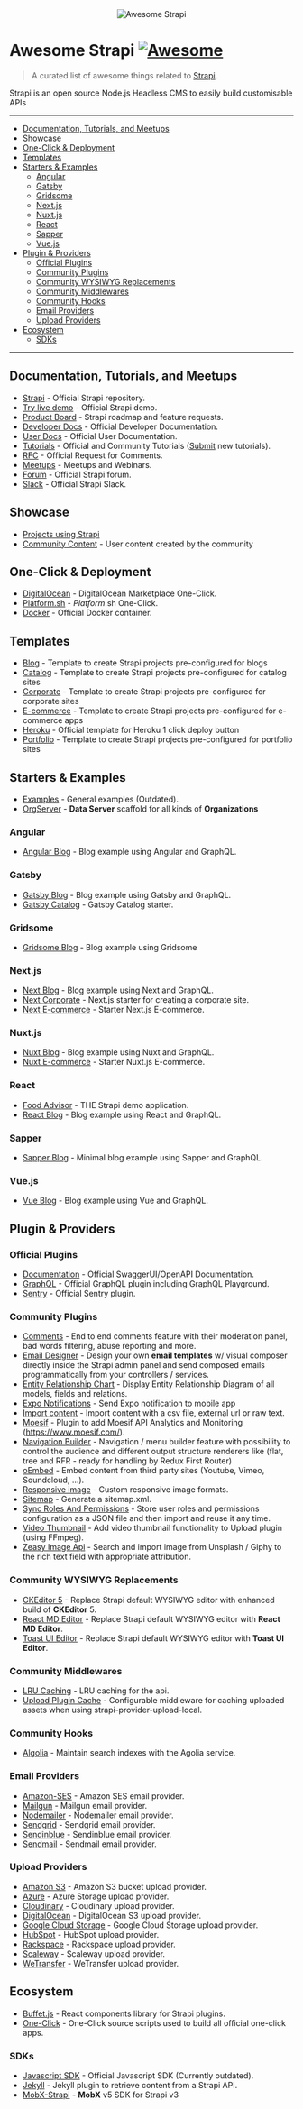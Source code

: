 <div align="center">
  <div>
    <img src="media/awesome-strapi-logo.png" alt="Awesome Strapi">
  </div>
</div>

# Awesome Strapi [![Awesome](https://cdn.rawgit.com/sindresorhus/awesome/d7305f38d29fed78fa85652e3a63e154dd8e8829/media/badge.svg)](https://github.com/sindresorhus/awesome)

> A curated list of awesome things related to [Strapi](https://github.com/strapi/strapi).

Strapi is an open source Node.js Headless CMS to easily build customisable APIs

---

<!-- vscode-markdown-toc -->

- [Documentation, Tutorials, and Meetups](#DocumentationTutorialsandMeetups)
- [Showcase](#Showcase)
- [One-Click & Deployment](#One-ClickDeployment)
- [ Templates](#Templates)
- [Starters & Examples](#StartersExamples)
  - [Angular](#Angular)
  - [Gatsby](#Gatsby)
  - [Gridsome](#Gridsome)
  - [Next.js](#Next.js)
  - [Nuxt.js](#Nuxt.js)
  - [React](#React)
  - [Sapper](#Sapper)
  - [Vue.js](#Vue.js)
- [Plugin & Providers](#PluginProviders)
  - [Official Plugins](#OfficialPlugins)
  - [Community Plugins](#CommunityPlugins)
  - [Community WYSIWYG Replacements](#CommunityWYSIWYGReplacements)
  - [Community Middlewares](#CommunityMiddlewares)
  - [Community Hooks](#CommunityHooks)
  - [Email Providers](#EmailProviders)
  - [Upload Providers](#UploadProviders)
- [Ecosystem](#Ecosystem)
  - [SDKs](#SDKs)

<!-- vscode-markdown-toc-config
	numbering=false
	autoSave=true
	/vscode-markdown-toc-config -->
<!-- /vscode-markdown-toc -->

---

## <a name='DocumentationTutorialsandMeetups'></a>Documentation, Tutorials, and Meetups

- [Strapi](https://github.com/strapi/strapi) - Official Strapi repository.
- [Try live demo](https://strapi.io/demo) - Official Strapi demo.
- [Product Board](https://portal.productboard.com/strapi/) - Strapi roadmap and feature requests.
- [Developer Docs](https://strapi.io/documentation/developer-docs/latest/getting-started/introduction.html) - Official Developer Documentation.
- [User Docs](https://strapi.io/documentation/user-docs/latest/getting-started/introduction.html) - Official User Documentation.
- [Tutorials](https://strapi.io/tutorials) - Official and Community Tutorials ([Submit](https://github.com/strapi/strapi-tutorials) new tutorials).
- [RFC](https://github.com/strapi/rfcs) - Official Request for Comments.
- [Meetups](https://github.com/strapi/strapi-meetups) - Meetups and Webinars.
- [Forum](https://forum.strapi.io) - Official Strapi forum.
- [Slack](http://slack.strapi.io/) - Official Strapi Slack.

## <a name='Showcase'></a>Showcase

- [Projects using Strapi](https://strapi.io/showcase)
- [Community Content](https://github.com/strapi/community-content) - User content created by the community

## <a name='One-ClickDeployment'></a>One-Click & Deployment

- [DigitalOcean](https://marketplace.digitalocean.com/apps/strapi) - DigitalOcean Marketplace One-Click.
- [Platform.sh](https://console.platform.sh/projects/create-project?template=https://raw.githubusercontent.com/platformsh/template-builder/master/templates/strapi/.platform.template.yaml&utm_content=strapi&utm_source=github&utm_medium=button&utm_campaign=deploy_on_platform) - _Platform_.sh One-Click.
- [Docker](https://github.com/strapi/strapi-docker) - Official Docker container.

## <a name='Templates'></a> Templates

- [Blog](https://github.com/strapi/strapi-template-blog) - Template to create Strapi projects pre-configured for blogs
- [Catalog](https://github.com/strapi/strapi-template-catalog) - Template to create Strapi projects pre-configured for catalog sites
- [Corporate](https://github.com/strapi/strapi-template-corporate) - Template to create Strapi projects pre-configured for corporate sites
- [E-commerce](https://github.com/strapi/strapi-template-ecommerce) - Template to create Strapi projects pre-configured for e-commerce apps
- [Heroku](https://github.com/strapi/strapi-heroku-template) - Official template for Heroku 1 click deploy button
- [Portfolio](https://github.com/strapi/strapi-template-portfolio) - Template to create Strapi projects pre-configured for portfolio sites

## <a name='StartersExamples'></a>Starters & Examples

- [Examples](https://github.com/strapi/strapi-examples) - General examples (Outdated).
- [OrgServer](https://github.com/kaiyuanshe/OrgServer) - **Data Server** scaffold for all kinds of **Organizations**

### <a name='Angular'></a>Angular

- [Angular Blog](https://github.com/strapi/strapi-starter-angular-blog) - Blog example using Angular and GraphQL.

### <a name='Gatsby'></a>Gatsby

- [Gatsby Blog](https://github.com/strapi/strapi-starter-gatsby-blog) - Blog example using Gatsby and GraphQL.
- [Gatsby Catalog](https://github.com/strapi/strapi-starter-gatsby-catalog) - Gatsby Catalog starter.

### <a name='Gridsome'></a>Gridsome

- [Gridsome Blog](https://github.com/strapi/strapi-starter-gridsome-blog) - Blog example using Gridsome

### <a name='Next.js'></a>Next.js

- [Next Blog](https://github.com/strapi/strapi-starter-next-blog) - Blog example using Next and GraphQL.
- [Next Corporate](https://github.com/strapi/strapi-starter-next-corporate) - Next.js starter for creating a corporate site.
- [Next E-commerce](https://github.com/strapi/strapi-starter-next-ecommerce) - Starter Next.js E-commerce.

### <a name='Nuxt.js'></a>Nuxt.js

- [Nuxt Blog](https://github.com/strapi/strapi-starter-nuxt-blog) - Blog example using Nuxt and GraphQL.
- [Nuxt E-commerce](https://github.com/strapi/strapi-starter-nuxt-e-commerce) - Starter Nuxt.js E-commerce.

### <a name='React'></a>React

- [Food Advisor](https://github.com/strapi/foodadvisor) - THE Strapi demo application.
- [React Blog](https://github.com/strapi/strapi-starter-react-blog) - Blog example using React and GraphQL.

### <a name='Sapper'></a>Sapper

- [Sapper Blog](https://github.com/malgamves/strapi-starter-minimal-sapper-blog) - Minimal blog example using Sapper and GraphQL.

### <a name='Vue.js'></a>Vue.js

- [Vue Blog](https://github.com/strapi/strapi-starter-vue-blog) - Blog example using Vue and GraphQL.

## <a name='PluginProviders'></a>Plugin & Providers

### <a name='OfficialPlugins'></a>Official Plugins

- [Documentation](https://github.com/strapi/strapi/tree/master/packages/strapi-plugin-documentation) - Official SwaggerUI/OpenAPI Documentation.
- [GraphQL](https://github.com/strapi/strapi/tree/master/packages/strapi-plugin-graphql) - Official GraphQL plugin including GraphQL Playground.
- [Sentry](https://github.com/strapi/strapi/tree/master/packages/strapi-plugin-sentry) - Official Sentry plugin.

### <a name='CommunityPlugins'></a>Community Plugins

- [Comments](https://github.com/VirtusLab/strapi-plugin-comments) - End to end comments feature with their moderation panel, bad words filtering, abuse reporting and more.
- [Email Designer](https://github.com/alexzaganelli/strapi-plugin-email-designer) - Design your own **email templates** w/ visual composer directly inside the Strapi admin panel and send composed emails programmatically from your controllers / services.
- [Entity Relationship Chart](https://github.com/node-vision/strapi-plugin-entity-relationship-chart) - Display Entity Relationship Diagram of all models, fields and relations.
- [Expo Notifications](https://github.com/Lith/strapi-plugin-notification-expo) - Send Expo notification to mobile app
- [Import content](https://github.com/pouyamiralayi/strapi-import-content-plugin-tutorial) - Import content with a csv file, external url or raw text.
- [Moesif](https://github.com/bglidwell/strapi-plugin-moesif) - Plugin to add Moesif API Analytics and Monitoring (https://www.moesif.com/).
- [Navigation Builder](https://github.com/VirtusLab/strapi-plugin-navigation) - Navigation / menu builder feature with possibility to control the audience and different output structure renderers like (flat, tree and RFR - ready for handling by Redux First Router)
- [oEmbed](https://github.com/nicolashmln/strapi-plugin-oembed) - Embed content from third party sites (Youtube, Vimeo, Soundcloud, ...).
- [Responsive image](https://github.com/nicolashmln/strapi-plugin-responsive-image) - Custom responsive image formats.
- [Sitemap](https://github.com/boazpoolman/strapi-plugin-sitemap) - Generate a sitemap.xml.
- [Sync Roles And Permissions](https://github.com/alan2207/strapi-plugin-sync-roles-permissions) - Store user roles and permissions configuration as a JSON file and then import and reuse it any time.
- [Video Thumbnail](https://github.com/darron1217/strapi-plugin-video-thumbnail) - Add video thumbnail functionality to Upload plugin (using FFmpeg).
- [Zeasy Image Api](https://github.com/kwinyyyc/strapi-plugin-zeasy-image-api) - Search and import image from Unsplash / Giphy to the rich text field with appropriate attribution.

### <a name='CommunityWYSIWYGReplacements'></a>Community WYSIWYG Replacements

- [CKEditor 5](https://github.com/Roslovets-Inc/strapi-plugin-ckeditor5) - Replace Strapi default WYSIWYG editor with enhanced build of **CKEditor** 5.
- [React MD Editor](https://github.com/kwinyyyc/strapi-plugin-wysiwsg-react-md-editor) - Replace Strapi default WYSIWYG editor with **React MD Editor**.
- [Toast UI Editor](https://github.com/fagbokforlaget/strapi-plugin-wysiwyg-toastui) - Replace Strapi default WYSIWYG editor with **Toast UI Editor**.

### <a name='CommunityMiddlewares'></a>Community Middlewares

- [LRU Caching](https://github.com/patrixr/strapi-middleware-cache) - LRU caching for the api.
- [Upload Plugin Cache](https://github.com/alexkainzinger/strapi-middleware-upload-plugin-cache) - Configurable middleware for caching uploaded assets when using strapi-provider-upload-local.

### <a name='CommunityHooks'></a>Community Hooks

- [Algolia](https://github.com/MattieBelt/strapi-hook-algolia) - Maintain search indexes with the Agolia service.

### <a name='EmailProviders'></a>Email Providers

- [Amazon-SES](https://github.com/strapi/strapi/tree/master/packages/strapi-provider-email-amazon-ses) - Amazon SES email provider.
- [Mailgun](https://github.com/strapi/strapi/tree/master/packages/strapi-provider-email-mailgun) - Mailgun email provider.
- [Nodemailer](https://github.com/strapi/strapi/tree/master/packages/strapi-provider-email-nodemailer) - Nodemailer email provider.
- [Sendgrid](https://github.com/strapi/strapi/tree/master/packages/strapi-provider-email-sendgrid) - Sendgrid email provider.
- [Sendinblue](https://github.com/eddybordi/strapi-provider-email-sendinblue) - Sendinblue email provider.
- [Sendmail](https://github.com/strapi/strapi/tree/master/packages/strapi-provider-email-sendmail) - Sendmail email provider.

### <a name='UploadProviders'></a>Upload Providers

- [Amazon S3](https://github.com/strapi/strapi/tree/master/packages/strapi-provider-upload-aws-s3) - Amazon S3 bucket upload provider.
- [Azure](https://github.com/jakeFeldman/strapi-provider-upload-azure-storage) - Azure Storage upload provider.
- [Cloudinary](https://github.com/strapi/strapi/tree/master/packages/strapi-provider-upload-cloudinary) - Cloudinary upload provider.
- [DigitalOcean](https://github.com/shorwood/strapi-provider-upload-do) - DigitalOcean S3 upload provider.
- [Google Cloud Storage](https://github.com/Lith/strapi-provider-upload-google-cloud-storage) - Google Cloud Storage upload provider.
- [HubSpot](https://github.com/gkemp94/strapi-provider-upload-hubspot) - HubSpot upload provider.
- [Rackspace](https://github.com/strapi/strapi/tree/master/packages/strapi-provider-upload-rackspace) - Rackspace upload provider.
- [Scaleway](https://github.com/Sqveeze/strapi-provider-upload-scaleway) - Scaleway upload provider.
- [WeTransfer](https://github.com/zeybek/strapi-provider-upload-wt) - WeTransfer upload provider.

## <a name='Ecosystem'></a>Ecosystem

- [Buffet.js](https://github.com/strapi/buffet) - React components library for Strapi plugins.
- [One-Click](https://github.com/strapi/one-click-deploy) - One-Click source scripts used to build all official one-click apps.

### <a name='SDKs'></a>SDKs

- [Javascript SDK](https://github.com/strapi/strapi-sdk-javascript) - Official Javascript SDK (Currently outdated).
- [Jekyll](https://github.com/strapi/jekyll-strapi) - Jekyll plugin to retrieve content from a Strapi API.
- [MobX-Strapi](https://github.com/EasyWebApp/MobX-Strapi) - **MobX** v5 SDK for Strapi v3
